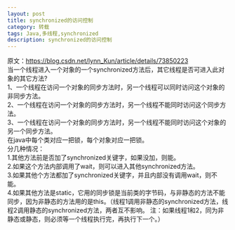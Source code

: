 ```yaml
---
layout: post
title: synchronized的访问控制
category: 转载
tags: Java,多线程,synchronized
description: synchronized的访问控制
---
```

原文：https://blog.csdn.net/lynn_Kun/article/details/73850223  
当一个线程进入一个对象的一个synchronized方法后，其它线程是否可进入此对象的其它方法?   
1、一个线程在访问一个对象的同步方法时，另一个线程可以同时访问这个对象的非同步方法。   
2、一个线程在访问一个对象的同步方法时，另一个线程不能同时访问这个同步方法。   
3、一个线程在访问一个对象的同步方法时，另一个线程不能同时访问这个对象的另一个同步方法。   
在java中每个类对应一把锁，每个对象对应一把锁。   
分几种情况：   
1.其他方法前是否加了synchronized关键字，如果没加，则能。   
2.如果这个方法内部调用了wait，则可以进入其他synchronized方法。   
3.如果其他个方法都加了synchronized关键字，并且内部没有调用wait，则不能。   
4.如果其他方法是static，它用的同步锁是当前类的字节码，与非静态的方法不能同步，因为非静态的方法用的是this。（线程1调用非静态的synchronized方法，线程2调用静态的synchronized方法，两者互不影响。 注：如果线程1和2，同为非静态或静态，则必须等一个线程执行完，再执行下一个。）  
